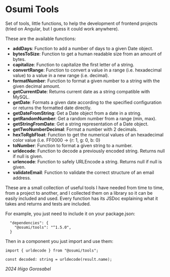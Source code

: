 # Osumi Tools

Set of tools, little functions, to help the development of frontend projects (tried on Angular, but I guess it could work anywhere).

These are the available functions:

-   **addDays**: Function to add a number of days to a given Date object.
-   **bytesToSize**: Function to get a human readable size from an amount of bytes.
-   **capitalize**: Function to capitalize the first letter of a string.
-   **convertRange**: Function to convert a value in a range (i.e. hexadecimal value) to a value in a new range (i.e. decimal).
-   **formatNumber**: Function to format a given number to a string with the given decimal amount.
-   **getCurrentDate**: Returns current date as a string compatible with MySQL.
-   **getDate**: Formats a given date according to the specified configuration or returns the formatted date directly.
-   **getDateFromString**: Get a Date object from a date in a string.
-   **getRandomNumber**: Get a random number from a range (min, max).
-   **getStringFromDate**: Get a string representation of a Date object.
-   **getTwoNumberDecimal**: Format a number with 2 decimals.
-   **hexToRgbFloat**: Function to get the numerical values of an hexadecimal color value (i.e. FF0000 -> {r: 1, g: 0, b: 0}
-   **toNumber**: Function to format a given string to a number.
-   **urldecode**: Function to decode a previously encoded string. Returns null if null is given.
-   **urlencode**: Function to safely URLEncode a string. Returns null if null is given.
-   **validateEmail**: Function to validate the correct structure of an email address.

These are a small collection of useful tools I have needed from time to time, from a project to another, and I collected them on a library so it can be easily included and used. Every function has its JSDoc explaining what it takes and returns and tests are included.

For example, you just need to include it on your package.json:

```
  "dependencies": {
    "@osumi/tools": "^1.5.0",
  }
```

Then in a component you just import and use them:

```
import { urldecode } from "@osumi/tools";

const decoded: string = urldecode(result.name);
```

_2024 Iñigo Gorosabel_
